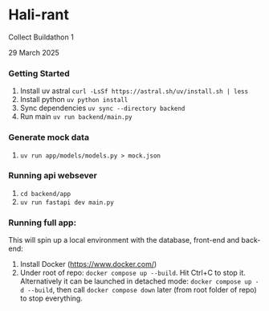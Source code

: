# Hali-rant

Collect Buildathon 1

29 March 2025

### Getting Started

1. Install uv astral `curl -LsSf https://astral.sh/uv/install.sh | less`
2. Install python `uv python install`
3. Sync dependencies `uv sync --directory backend`
4. Run main `uv run backend/main.py`



### Generate mock data

1. `uv run app/models/models.py > mock.json`

### Running api websever

1. `cd backend/app`
2. `uv run fastapi dev main.py`


### Running full app:

This will spin up a local environment with the database, front-end and back-end:

1. Install Docker (<https://www.docker.com/>)
2. Under root of repo: `docker compose up --build`. Hit Ctrl+C to stop it.
Alternatively it can be launched in detached mode: `docker compose up -d --build`, then call `docker compose down` later (from root folder of repo) to stop everything.
